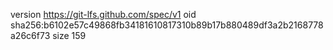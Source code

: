 version https://git-lfs.github.com/spec/v1
oid sha256:b6102e57c49868fb34181610817310b89b17b880489df3a2b2168778a26c6f73
size 159
